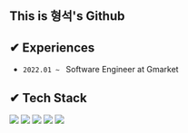 ## This is 형석's Github

## ✔ Experiences
- `2022.01 ~ ` Software Engineer at Gmarket

## ✔ Tech Stack
<img src="https://img.shields.io/badge/Python-3776AB?style=flat&logo=Python&logoColor=white"/> <img src="https://img.shields.io/badge/java-276DC3?style=flat&logo=java&logoColor=white"/> 
 <img src="https://img.shields.io/badge/JavaScript-%23EE4C2C.svg?style=flat&logo=JavaScript&logoColor=white"/> <img src="https://img.shields.io/badge/Spring-red?style=flat&logo=Spring&logoColor=white"/> <img src = "https://img.shields.io/badge/-node-%43B02A?style=flat&logo=node&logoColor=white"/>
